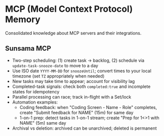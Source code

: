 # MCP (Model Context Protocol) Memory

Consolidated knowledge about MCP servers and their integrations.

## Sunsama MCP
- Two-step scheduling: (1) create task → backlog, (2) schedule via `update-task-snooze-date` to move to a day
- Use ISO date `YYYY-MM-DD` for `snoozeUntil`; convert times to your local timezone (set `TZ` appropriately when needed)
- New tasks may take time to appear; account for visibility lag
- Completed-task signals: check both `completed:true` and incomplete states for idempotency
- Parallel processing can race; track in-flight with a Set/lock
- Automation examples:
  - Coding feedback: when "Coding Screen - Name - Role" completes, create "Submit feedback for NAME" (15m) for same day
  - 1-on-1 prep: detect tasks in 1-on-1 stream; create "Prep for 1<>1 with NAME" (5m) same day
- Archival vs deletion: archived can be unarchived; deleted is permanent
